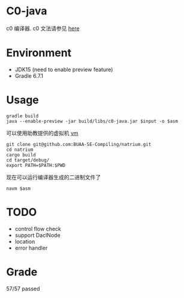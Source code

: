 # C0-java
c0 编译器. c0 文法请参见 [here](https://c0.karenia.cc/c0/c0.html)

# Environment
* JDK15 (need to enable preview feature)
* Gradle 6.7.1

# Usage
```shell script
gradle build
java --enable-preview -jar build/libs/c0-java.jar $input -o $asm
```

可以使用助教提供的虚拟机 [vm](https://github.com/BUAA-SE-Compiling/natrium)
```shell script
git clone git@github.com:BUAA-SE-Compiling/natrium.git
cd natrium
cargo build
cd target/debug/
export PATH=$PATH:$PWD
```
现在可以运行编译器生成的二进制文件了
```
navm $asm
```

# TODO
* control flow check
* support DaclNode
* location
* error handler

# Grade
57/57 passed
